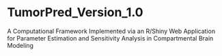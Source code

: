 # TumorPred_Version_1.0
A Computational Framework Implemented via an R/Shiny Web Application for Parameter Estimation and Sensitivity Analysis in Compartmental Brain Modeling
